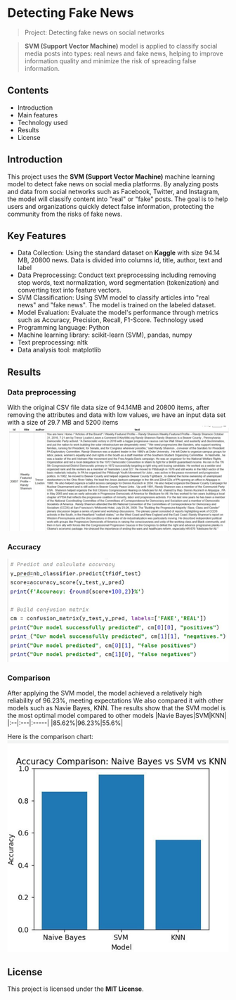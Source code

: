 # Detecting Fake News
> Project: Detecting fake news on social networks

> **SVM (Support Vector Machine)** model is applied to classify social media posts into types: real news and fake news, helping to improve information quality and minimize the risk of spreading false information.
## Contents
+ Introduction
+ Main features
+ Technology used
+ Results
+ License
## Introduction
This project uses the **SVM (Support Vector Machine)** machine learning model to detect fake news on social media platforms. By analyzing posts and data from social networks such as Facebook, Twitter, and Instagram, the model will classify content into "real" or "fake" posts. The goal is to help users and organizations quickly detect false information, protecting the community from the risks of fake news.
## Key Features
+ Data Collection: Using the standard dataset on **Kaggle** with size 94.14 MB, 20800 news. Data is divided into columns id, title, author, text and label
+ Data Preprocessing: Conduct text preprocessing including removing stop words, text normalization, word segmentation (tokenization) and converting text into feature vectors.
+ SVM Classification: Using SVM model to classify articles into "real news" and "fake news". The model is trained on the labeled dataset.
+ Model Evaluation: Evaluate the model's performance through metrics such as Accuracy, Precision, Recall, F1-Score.
Technology used
+ Programming language: Python
+ Machine learning library: scikit-learn (SVM), pandas, numpy
+ Text preprocessing: nltk
+ Data analysis tool: matplotlib
## Results
### Data preprocessing
With the original CSV file data size of 94.14MB and 20800 items, after removing the attributes and data with low values, we have an input data set with a size of 29.7 MB and 5200 items
![example](DuLieuThuNghiem.jpg)
### Accuracy
![example](Accuracy.jpg)
### Comparison
After applying the SVM model, the model achieved a relatively high reliability of 96.23%, meeting expectations
We also compared it with other models such as Navie Bayes, KNN. The results show that the SVM model is the most optimal model compared to other models
|Navie Bayes|SVM|KNN|
|:--|:---|:-----|
|85.62%|96.23%|55.6%|

Here is the comparison chart:
![example](bieudo.jpg)
## License
This project is licensed under the **MIT License**.

